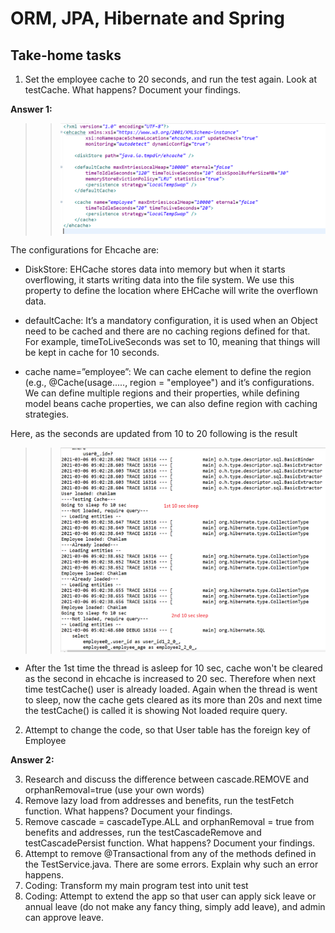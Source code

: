 # ORM, JPA, Hibernate and Spring 

 ## Take-home tasks
 
 1. Set the employee cache to 20 seconds, and run the test again.  Look at testCache.  What happens?  Document your findings.
 
 <b>Answer 1:</b> 
 
 >> ![Ehcache.xml](./img/ehcache.PNG)
 
 The configurations for Ehcache are:  
-  DiskStore: EHCache stores data into memory but when it starts overflowing, 
it starts writing data into the file system. We use this property to define 
the location where EHCache will write the overflown data.

- defaultCache: It’s a mandatory configuration, it is used when an Object 
need to be cached and there are no caching regions defined for that.  For example, timeToLiveSeconds was set to 10, meaning that things will be kept in cache for 10 seconds.

- cache name=”employee”: We can cache element to define the region (e.g.,
@Cache(usage....., region = "employee") and it’s 
configurations. We can define multiple regions and their properties, 
while defining model beans cache properties, we can also define region 
with caching strategies.

Here, as the seconds are updated from 10 to 20 following is the result 

>> ![console](./img/console.PNG)

- After the 1st time the thread is asleep for 10 sec, cache won't be cleared as the second in ehcache is increased to 20 sec. Therefore when next time testCache()
user is already loaded. Again when the thread is went to sleep, now the cache gets cleared as its more than 20s and next time the testCache() is called it is showing 
Not loaded require query.

 2. Attempt to change the code, so that User table has the foreign key of Employee

<b>Answer 2:</b>



3. Research and discuss the difference between cascade.REMOVE and orphanRemoval=true (use your own words)
 4. Remove lazy load from addresses and benefits, run the testFetch function. What happens?  Document your findings.
 5. Remove cascade = cascadeType.ALL and orphanRemoval = true from benefits and addresses, run the testCascadeRemove and testCascadePersist function.  What happens?  Document your findings.
 6. Attempt to remove @Transactional from any of the methods defined in the TestService.java.  There are some errors.  Explain why such an error happens.
 7. Coding: Transform my main program test into unit test
 8. Coding: Attempt to extend the app so that user can apply sick leave or annual leave (do not make any fancy thing, simply add leave), and admin can approve leave.

 
 
